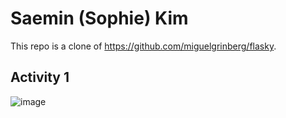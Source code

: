 # Saemin (Sophie) Kim
This repo is a clone of https://github.com/miguelgrinberg/flasky.

## Activity 1
![image](https://github.com/sop-kim/ECE444-F2023-Lab1/assets/77212828/790ee7bc-c584-4883-9a3b-af96031aec1c)

